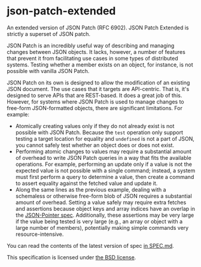 # json-patch-extended

An extended version of JSON Patch (RFC 6902). JSON Patch Extended is strictly a superset of JSON patch.

JSON Patch is an incredibly useful way of describing and managing changes between JSON objects. It lacks, however, a number of features that prevent it from facilitating use cases in some types of distributed systems. Testing whether a member exists on an object, for instance, is not possible with vanilla JSON Patch.

JSON Patch on its own is designed to allow the modification of an existing JSON document. The use cases that it targets are API-centric. That is, it's designed to serve APIs that are REST-based. It does a great job of this. However, for systems where JSON Patch is used to manage changes to free-form JSON-formatted objects, there are significant limitations. For example:

- Atomically creating values only if they do not already exist is not possible with JSON Patch. Because the `test` operation only support testing a target location for equality and `undefined` is not a part of JSON, you cannot safely test whether an object does or does not exist.
- Performing atomic changes to values may require a substantial amount of overhead to write JSON Patch queries in a way that fits the available operations. For example, performing an update only if a value is not the expected value is not possible with a single command; instead, a system must first perform a query to determine a value, then create a command to assert equality against the fetched value and update it.
- Along the same lines as the previous example, dealing with a schemaless or otherwise free-form blob of JSON requires a substantial amount of overhead. Setting a value safely may require extra fetches and assertions because object keys and array indices have an overlap in the [JSON-Pointer spec](https://tools.ietf.org/html/rfc6901). Additionally, these assertions may be very large if the value being tested is very large (e.g., an array or object with a large number of members), potentially making simple commands very resource-intensive.

You can read the contents of the latest version of spec [in SPEC.md](SPEC.md).

This specification is licensed under [the BSD license](LICENSE.md).

